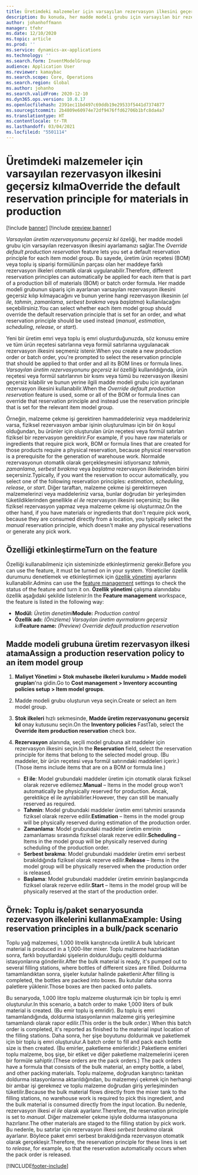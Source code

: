 ```yaml
---
title: Üretimdeki malzemeler için varsayılan rezervasyon ilkesini geçersiz kılma
description: Bu konuda, her madde modeli grubu için varsayılan bir rezervasyon ilkesinin nasıl ayarlanacağını açıklanmaktadır. Böylece farklı rezervasyon ilkeleri, üretim ürün reçetesi (BOM) veya toplu iş emri formülünün parçası olan her bir maddeye otomatik olarak uygulanabilir.
author: johanhoffmann
manager: tfehr
ms.date: 12/10/2020
ms.topic: article
ms.prod: ''
ms.service: dynamics-ax-applications
ms.technology: ''
ms.search.form: InventModelGroup
audience: Application User
ms.reviewer: kamaybac
ms.search.scope: Core, Operations
ms.search.region: Global
ms.author: johanho
ms.search.validFrom: 2020-12-10
ms.dyn365.ops.version: 10.0.17
ms.openlocfilehash: 2391ec11bd497c69ddb19e29533f5441d7374877
ms.sourcegitcommit: 2b4809e60974e72df9476ffd62706b1bfc8da4a7
ms.translationtype: HT
ms.contentlocale: tr-TR
ms.lasthandoff: 03/04/2021
ms.locfileid: "5501114"
---
```

# <a name="override-the-default-reservation-principle-for-materials-in-production"></a><span data-ttu-id="8994b-103">Üretimdeki malzemeler için varsayılan rezervasyon ilkesini geçersiz kılma</span><span class="sxs-lookup"><span data-stu-id="8994b-103">Override the default reservation principle for materials in production</span></span>

[!include [banner](../includes/banner.md)]
[!include [preview banner](../includes/preview-banner.md)]

<span data-ttu-id="8994b-104">*Varsayılan üretim rezervasyonunu geçersiz kıl* özeliği, her madde modeli grubu için varsayılan rezervasyon ilkesini ayarlamanızı sağlar.</span><span class="sxs-lookup"><span data-stu-id="8994b-104">The *Override default production reservation* feature lets you set a default reservation principle for each item model group.</span></span> <span data-ttu-id="8994b-105">Bu sayede, üretim ürün reçetesi (BOM) veya toplu iş siparişi formülünün parçası olan her maddeye farklı rezervasyon ilkeleri otomatik olarak uygulanabilir.</span><span class="sxs-lookup"><span data-stu-id="8994b-105">Therefore, different reservation principles can automatically be applied for each item that is part of a production bill of materials (BOM) or batch order formula.</span></span> <span data-ttu-id="8994b-106">Her madde modeli grubunun sipariş için ayarlanan varsayılan rezervasyon ilkesini geçersiz kılıp kılmayacağını ve bunun yerine hangi rezervasyon ilkesinin (*el ile*, *tahmin*, *zamanlama*, *serbest bırakma* veya *başlatma*) kullanılacağını seçebilirsiniz.</span><span class="sxs-lookup"><span data-stu-id="8994b-106">You can select whether each item model group should override the default reservation principle that is set for an order, and what reservation principle should be used instead (*manual*, *estimation*, *scheduling*, *release*, or *start*).</span></span>

<span data-ttu-id="8994b-107">Yeni bir üretim emri veya toplu iş emri oluşturduğunuzda, söz konusu emire ve tüm ürün reçetesi satırlarına veya formül satırlarına uygulanacak rezervasyon ilkesini seçmeniz istenir.</span><span class="sxs-lookup"><span data-stu-id="8994b-107">When you create a new production order or batch order, you're prompted to select the reservation principle that should be applied to that order and all its BOM lines or formula lines.</span></span> <span data-ttu-id="8994b-108">*Varsayılan üretim rezervasyonunu geçersiz kıl* özelliği kullanıldığında, ürün reçetesi veya formül satırlarının bir kısmı veya tümü bu rezervasyon ilkesini geçersiz kılabilir ve bunun yerine ilgili madde modeli grubu için ayarlanan rezervasyon ilkesini kullanabilir.</span><span class="sxs-lookup"><span data-stu-id="8994b-108">When the *Override default production reservation* feature is used, some or all of the BOM or formula lines can override that reservation principle and instead use the reservation principle that is set for the relevant item model group.</span></span>

<span data-ttu-id="8994b-109">Örneğin, malzeme çekme işi gerektiren hammaddeleriniz veya maddeleriniz varsa, fiziksel rezervasyon ambar işinin oluşturulması için bir ön koşul olduğundan, bu ürünler için oluşturulan ürün reçetesi veya formül satırları fiziksel bir rezervasyon gerektirir.</span><span class="sxs-lookup"><span data-stu-id="8994b-109">For example, if you have raw materials or ingredients that require pick work, BOM or formula lines that are created for those products require a physical reservation, because physical reservation is a prerequisite for the generation of warehouse work.</span></span> <span data-ttu-id="8994b-110">Normalde rezervasyonun otomatik olarak gerçekleşmesini istiyorsanız *tahmin*, *zamanlama*, *serbest bırakma* veya *başlatma* rezervasyon ilkelerinden birini seçersiniz.</span><span class="sxs-lookup"><span data-stu-id="8994b-110">Typically, if you want the reservation to occur automatically, you select one of the following reservation principles: *estimation*, *scheduling*, *release*, or *start*.</span></span> <span data-ttu-id="8994b-111">Diğer taraftan, malzeme çekme işi gerektirmeyen malzemelerinzi veya maddeleriniz varsa, bunlar doğrudan bir yerleşimden tüketildiklerinden genellikle *el ile* rezervasyon ilkesini seçersiniz; bu ilke fiziksel rezervasyon yapmaz veya malzeme çekme işi oluşturmaz.</span><span class="sxs-lookup"><span data-stu-id="8994b-111">On the other hand, if you have materials or ingredients that don't require pick work, because they are consumed directly from a location, you typically select the *manual* reservation principle, which doesn't make any physical reservations or generate any pick work.</span></span>

## <a name="turn-on-the-feature"></a><span data-ttu-id="8994b-112">Özelliği etkinleştirme</span><span class="sxs-lookup"><span data-stu-id="8994b-112">Turn on the feature</span></span>

<span data-ttu-id="8994b-113">Özelliği kullanabilmeniz için sisteminizde etkinleştirmeniz gerekir.</span><span class="sxs-lookup"><span data-stu-id="8994b-113">Before you can use the feature, it must be turned on in your system.</span></span> <span data-ttu-id="8994b-114">Yöneticiler özellik durumunu denetlemek ve etkinleştirmek için [özellik yönetimi](../../fin-ops-core/fin-ops/get-started/feature-management/feature-management-overview.md) ayarlarını kullanabilir.</span><span class="sxs-lookup"><span data-stu-id="8994b-114">Admins can use the [feature management](../../fin-ops-core/fin-ops/get-started/feature-management/feature-management-overview.md) settings to check the status of the feature and turn it on.</span></span> <span data-ttu-id="8994b-115">**Özellik yönetimi** çalışma alanındabu özellik aşağıdaki şekilde listelenir:</span><span class="sxs-lookup"><span data-stu-id="8994b-115">In the **Feature management** workspace, the feature is listed in the following way:</span></span>

- <span data-ttu-id="8994b-116">**Modül:** *Üretim denetimi*</span><span class="sxs-lookup"><span data-stu-id="8994b-116">**Module:** *Production control*</span></span>
- <span data-ttu-id="8994b-117">**Özellik adı:** *(Önizleme) Varsayılan üretim ayırmalarını geçersiz kıl*</span><span class="sxs-lookup"><span data-stu-id="8994b-117">**Feature name:** *(Preview) Override default production reservation*</span></span>

## <a name="assign-a-production-reservation-policy-to-an-item-model-group"></a><span data-ttu-id="8994b-118">Madde modeli grubuna üretim rezervasyon ilkesi atama</span><span class="sxs-lookup"><span data-stu-id="8994b-118">Assign a production reservation policy to an item model group</span></span>

1. <span data-ttu-id="8994b-119">**Maliyet Yönetimi \> Stok muhasebe ilkeleri kurulumu \> Madde modeli grupları**'na gidin.</span><span class="sxs-lookup"><span data-stu-id="8994b-119">Go to **Cost management \> Inventory accounting policies setup \> Item model groups**.</span></span>
1. <span data-ttu-id="8994b-120">Madde modeli grubu oluşturun veya seçin.</span><span class="sxs-lookup"><span data-stu-id="8994b-120">Create or select an item model group.</span></span>
1. <span data-ttu-id="8994b-121">**Stok ilkeleri** hızlı sekmesinde, **Madde üretim rezervasyonunu geçersiz kıl** onay kutusunu seçin.</span><span class="sxs-lookup"><span data-stu-id="8994b-121">On the **Inventory policies** FastTab, select the **Override item production reservation** check box.</span></span>
1. <span data-ttu-id="8994b-122">**Rezervasyon** alanında, seçili model grubuna ait maddeler için rezervasyon ilkesini seçin.</span><span class="sxs-lookup"><span data-stu-id="8994b-122">In the **Reservation** field, select the reservation principle for items that belong to the selected model group.</span></span> <span data-ttu-id="8994b-123">(Bu maddeler, bir ürün reçetesi veya formül satırındaki maddeleri içerir.)</span><span class="sxs-lookup"><span data-stu-id="8994b-123">(Those items include items that are on a BOM or formula line.)</span></span>

    - <span data-ttu-id="8994b-124">**El ile**: Model grubundaki maddeler üretim için otomatik olarak fiziksel olarak rezerve edilemez.</span><span class="sxs-lookup"><span data-stu-id="8994b-124">**Manual** – Items in the model group won't automatically be physically reserved for production.</span></span> <span data-ttu-id="8994b-125">Ancak, gerektikçe el ile ayrılabilirler.</span><span class="sxs-lookup"><span data-stu-id="8994b-125">However, they can still be manually reserved as required.</span></span>
    - <span data-ttu-id="8994b-126">**Tahmin**: Model grubundaki maddeler üretim emri tahmini sırasında fiziksel olarak rezerve edilir.</span><span class="sxs-lookup"><span data-stu-id="8994b-126">**Estimation** – Items in the model group will be physically reserved during estimation of the production order.</span></span>
    - <span data-ttu-id="8994b-127">**Zamanlama**: Model grubundaki maddeler üretim emrinin zamanlaması sırasında fiziksel olarak rezerve edilir.</span><span class="sxs-lookup"><span data-stu-id="8994b-127">**Scheduling** – Items in the model group will be physically reserved during scheduling of the production order.</span></span>
    - <span data-ttu-id="8994b-128">**Serbest bırakma**: Model grubundaki maddeler üretim emri serbest bırakıldığında fiziksel olarak rezerve edilir.</span><span class="sxs-lookup"><span data-stu-id="8994b-128">**Release** – Items in the model group will be physically reserved when the production order is released.</span></span>
    - <span data-ttu-id="8994b-129">**Başlama**: Model grubundaki maddeler üretim emrinin başlangıcında fiziksel olarak rezerve edilir.</span><span class="sxs-lookup"><span data-stu-id="8994b-129">**Start** – Items in the model group will be physically reserved at the start of the production order.</span></span>

## <a name="example-using-reservation-principles-in-a-bulkpack-scenario"></a><span data-ttu-id="8994b-130">Örnek: Toplu iş/paket senaryosunda rezervasyon ilkelerini kullanma</span><span class="sxs-lookup"><span data-stu-id="8994b-130">Example: Using reservation principles in a bulk/pack scenario</span></span>

<span data-ttu-id="8994b-131">Toplu yağ malzemesi, 1.000 litrelik karıştırıcıda üretilir.</span><span class="sxs-lookup"><span data-stu-id="8994b-131">A bulk lubricant material is produced in a 1,000-liter mixer.</span></span> <span data-ttu-id="8994b-132">Toplu malzeme hazırladıktan sonra, farklı boyutlardaki şişelerin doldurulduğu çeşitli doldurma istasyonlarına gönderilir.</span><span class="sxs-lookup"><span data-stu-id="8994b-132">After the bulk material is ready, it's pumped out to several filling stations, where bottles of different sizes are filled.</span></span> <span data-ttu-id="8994b-133">Doldurma tamamlandıktan sonra, şişeler kutular halinde paketlenir.</span><span class="sxs-lookup"><span data-stu-id="8994b-133">After filling is completed, the bottles are packed into boxes.</span></span> <span data-ttu-id="8994b-134">Bu kutular daha sonra paletlere yüklenir.</span><span class="sxs-lookup"><span data-stu-id="8994b-134">Those boxes are then packed onto pallets.</span></span>

<span data-ttu-id="8994b-135">Bu senaryoda, 1.000 litre toplu malzeme oluşturmak için bir toplu iş emri oluşturulur.</span><span class="sxs-lookup"><span data-stu-id="8994b-135">In this scenario, a batch order to make 1,000 liters of bulk material is created.</span></span> <span data-ttu-id="8994b-136">(Bu emir toplu iş emridir). Bu toplu iş emri tamamlandığında, doldurma istasyonlarının malzeme giriş yerleşimine tamamlandı olarak rapor edilir.</span><span class="sxs-lookup"><span data-stu-id="8994b-136">(This order is the bulk order.) When this batch order is completed, it's reported as finished to the material input location of the filling stations.</span></span> <span data-ttu-id="8994b-137">Daha sonra, her şişe boyutunu doldurmak ve paketlemek için bir toplu iş emri oluşturulur.</span><span class="sxs-lookup"><span data-stu-id="8994b-137">A batch order to fill and pack each bottle size is then created.</span></span> <span data-ttu-id="8994b-138">(Bu emirler, paketleme emirleridir.) Paketleme emirleri toplu malzeme, boş şişe, bir etiket ve diğer paketleme malzemelerini içeren bir formüle sahiptir.</span><span class="sxs-lookup"><span data-stu-id="8994b-138">(These orders are the pack orders.) The pack orders have a formula that consists of the bulk material, an empty bottle, a label, and other packing materials.</span></span> <span data-ttu-id="8994b-139">Toplu malzeme, doğrudan karıştırıcı tanktan doldurma istasyonlarına aktarıldığından, bu malzemeyi çekmek için herhangi bir ambar işi gerekmez ve toplu malzeme doğrudan giriş yerleşiminden tüketilir.</span><span class="sxs-lookup"><span data-stu-id="8994b-139">Because the bulk material flows directly from the mixer tank to the filling stations, no warehouse work is required to pick this ingredient, and the bulk material is consumed directly from the input location.</span></span> <span data-ttu-id="8994b-140">Bu nedenle, rezervasyon ilkesi *el ile* olarak ayarlanır.</span><span class="sxs-lookup"><span data-stu-id="8994b-140">Therefore, the reservation principle is set to *manual*.</span></span> <span data-ttu-id="8994b-141">Diğer malzemeler çekme işiyle doldurma istasyonuna hazırlanır.</span><span class="sxs-lookup"><span data-stu-id="8994b-141">The other materials are staged to the filling station by pick work.</span></span> <span data-ttu-id="8994b-142">Bu nedenle, bu satırlar için rezervasyon ilkesi *serbest bırakma* olarak ayarlanır. Böylece paket emri serbest bırakıldığında rezervasyon otomatik olarak gerçekleşir.</span><span class="sxs-lookup"><span data-stu-id="8994b-142">Therefore, the reservation principle for these lines is set to *release*, for example, so that the reservation automatically occurs when the pack order is released.</span></span>


[!INCLUDE[footer-include](../../includes/footer-banner.md)]